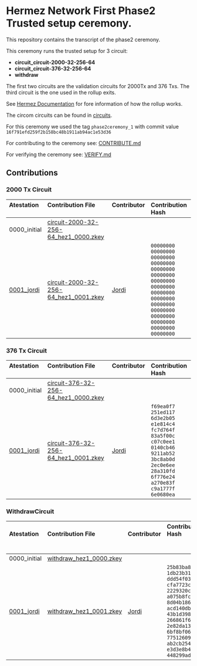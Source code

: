 # Hermez Network First Phase2 Trusted setup ceremony.

This repository contains the transcript of the phase2 ceremony.

This ceremony runs the trusted setup for 3 circuit:

* **circuit_circuit-2000-32-256-64**
* **circuit_circuit-376-32-256-64**
* **withdraw**

The first two circuits are the validation circuits for 2000Tx and 376 Txs.  The third circuit is the one used in the rollup exits.

See [Hermez Documentation](https://docs.hermez.io/#/) for fore information of how the rollup works.

The circom circuits can be found in [circuits](https://github.com/hermeznetwork/circuits).

For this ceremony we used the tag `phase2ceremony_1` with commit value  `16f791efd259f2b158bc48b1911ab94ac1e53d36`

For contributing to the ceremony see: [CONTRIBUTE.md](CONTRIBUTE.md)

For verifying the ceremony see: [VERIFY.md](VERIFY.md)

## Contributions

### 2000 Tx Circuit

| Atestation<br>&nbsp; | Contribution File<br>&nbsp; | Contributor<br>&nbsp; | Contribution Hash &nbsp; &nbsp; &nbsp; &nbsp; &nbsp; &nbsp; |
|:-----|:------------ |:-----|:--------------------------------------|
| 0000_initial | [circuit-2000-32-256-64_hez1_0000.zkey](https://hermez.s3-eu-west-1.amazonaws.com/circuit-2000-32-256-64_hez1_0000.zkey)     | |
| [0001_jordi](https://github.com/hermeznetwork/phase2ceremony_1/tree/main/0001_jordi) | [circuit-2000-32-256-64_hez1_0001.zkey](https://hermez.s3-eu-west-1.amazonaws.com/circuit-2000-32-256-64_hez1_0001.zkey)     | [Jordi](https://keybase.io/jbaylina)  | `00000000 00000000`<br>`00000000 00000000`<br>`00000000 00000000`<br>`00000000 00000000`<br>`00000000 00000000`<br>`00000000 00000000`<br>`00000000 00000000`<br>`00000000 00000000`|

### 376 Tx Circuit

| Atestation<br>&nbsp; | Contribution File<br>&nbsp; | Contributor<br>&nbsp; | Contribution Hash &nbsp; &nbsp; &nbsp; &nbsp; |
|:-----|:------------ |:-----|:--------------------------------------|
| 0000_initial | [circuit-376-32-256-64_hez1_0000.zkey](https://hermez.s3-eu-west-1.amazonaws.com/circuit-376-32-256-64_hez1_0000.zkey)     | |
| [0001_jordi](https://github.com/hermeznetwork/phase2ceremony_1/tree/main/0001_jordi) | [circuit-376-32-256-64_hez1_0001.zkey](https://hermez.s3-eu-west-1.amazonaws.com/circuit-376-32-256-64_hez1_0001.zkey)     | [Jordi](https://keybase.io/jbaylina)  | `f69ea0f7 251ed117`<br>`6d3e2b05 e1e814c4`<br>`fc7d764f 83a5f00c`<br>`c07c0ee1 0140cb46`<br>`9211ab52 3bc8ab0d`<br>`2ec0e6ee 28a310fd`<br>`6f776e24 a270e83f`<br>`c9a1777f 6e0680ea`|


### WithdrawCircuit

| Atestation<br>&nbsp; | Contribution File<br>&nbsp; | Contributor<br>&nbsp; | Contribution Hash &nbsp; &nbsp; &nbsp; &nbsp; &nbsp; &nbsp; &nbsp; &nbsp; &nbsp; &nbsp; &nbsp; &nbsp;&nbsp; &nbsp; <br> &nbsp; |
|:-----|:------------ |:-----|:--------------------------------------|
| 0000_initial | [withdraw_hez1_0000.zkey](https://hermez.s3-eu-west-1.amazonaws.com/withdraw_hez1_0000.zkey)     | |
| [0001_jordi](https://github.com/hermeznetwork/phase2ceremony_1/tree/main/0001_jordi) | [withdraw_hez1_0001.zkey](https://hermez.s3-eu-west-1.amazonaws.com/withdraw_hez1_0001.zkey)     | [Jordi](https://keybase.io/jbaylina)  |     `25b83ba8 1db23b31`<br>`ddd54f03 cfa7723c`<br>`2229320c a075b8fc`<br>`8d04b186 acd140db`<br>`43b1d398 266861f6`<br>`2e82da13 6bf8bf06`<br>`77512609 ab2cb254`<br>`e3d3e8b4 448299ad`|


